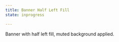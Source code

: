 ```yaml
---
title: Banner Half Left Fill 
state: inprogress

---
```

Banner with half left fill, muted background applied.